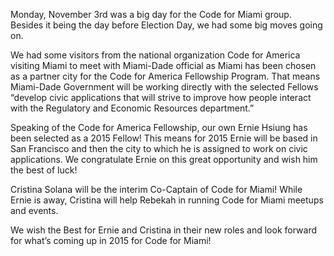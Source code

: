 Monday, November 3rd was a big day for the Code for Miami group. Besides it being the day before Election Day, we had some big moves going on. 

We had some visitors from the national organization Code for America visiting Miami to meet with Miami-Dade official as Miami has been chosen as a partner city for the Code for America Fellowship Program. That means Miami-Dade Government will be working directly with the selected Fellows “develop civic applications that will strive to improve how people interact with the Regulatory and Economic Resources department.”

Speaking of the Code for America Fellowship, our own Ernie Hsiung has been selected as a 2015 Fellow! This means for 2015 Ernie will be based in San Francisco and then the city to which he is assigned to work on civic applications. We congratulate Ernie on this great opportunity and wish him the best of luck! 

Cristina Solana will be the interim Co-Captain of Code for Miami! While Ernie is away, Cristina will help Rebekah in running Code for Miami meetups and events. 

We wish the Best for Ernie and Cristina in their new roles and look forward for what’s coming up in 2015 for Code for Miami!